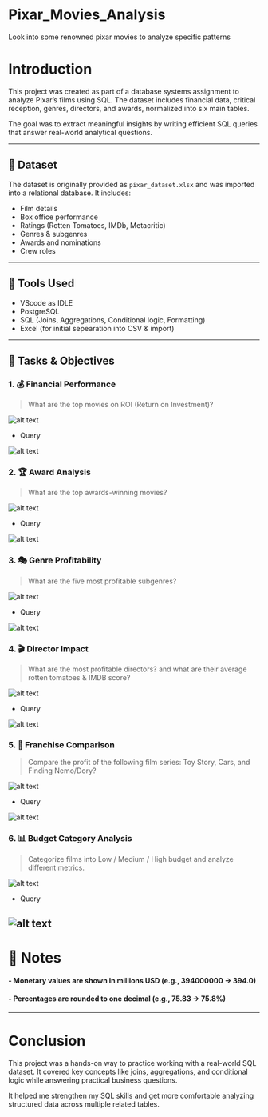 # Pixar_Movies_Analysis
 Look into some renowned pixar movies to analyze specific patterns

#  Introduction

This project was created as part of a database systems assignment to analyze Pixar’s films using SQL. The dataset includes financial data, critical reception, genres, directors, and awards, normalized into six main tables.

The goal was to extract meaningful insights by writing efficient SQL queries that answer real-world analytical questions.

---

## 📁 Dataset

The dataset is originally provided as `pixar_dataset.xlsx` and was imported into a relational database. It includes:
- Film details
- Box office performance
- Ratings (Rotten Tomatoes, IMDb, Metacritic)
- Genres & subgenres
- Awards and nominations
- Crew roles

---

## 🔧 Tools Used

- VScode as IDLE
- PostgreSQL
- SQL (Joins, Aggregations, Conditional logic, Formatting)
- Excel (for initial sepearation into CSV & import)

---

## 🧠 Tasks & Objectives

### 1. **💰 Financial Performance**
> What are the top movies on ROI (Return on Investment)?

![alt text](Media/1.1.png)


- Query

![alt text](Media/1.png)


### 2. **🏆 Award Analysis**
> What are the top awards-winning movies?

![alt text](Media/2.2.png)


- Query

![alt text](Media/2.png)
### 3. **🎭 Genre Profitability**
> What are the five most profitable subgenres?

![alt text](Media/3.3.png)


- Query

![alt text](Media/3.png)
### 4. **🎬 Director Impact**
> What are the most profitable directors? and what are their average rotten tomatoes & IMDB score?

![alt text](Media/4.4.png)


- Query

![alt text](Media/4.png)
### 5. **🎥 Franchise Comparison**
> Compare the profit of the following film series: Toy Story, Cars, and
Finding Nemo/Dory?

![alt text](Media/5.5.png)


- Query

![alt text](Media/5.png)
### 6. **📊 Budget Category Analysis**
> Categorize films into Low / Medium / High budget and analyze different metrics.

![alt text](Media/6.6.png)


- Query

![alt text](Media/6.png)
---

# 📎 Notes

#### - Monetary values are shown in **millions USD** (e.g., 394000000 → 394.0)
#### - Percentages are rounded to **one decimal** (e.g., 75.83 → 75.8%)

---
# Conclusion
This project was a hands-on way to practice working with a real-world SQL dataset. It covered key concepts like joins, aggregations, and conditional logic while answering practical business questions.

It helped me strengthen my SQL skills and get more comfortable analyzing structured data across multiple related tables.
